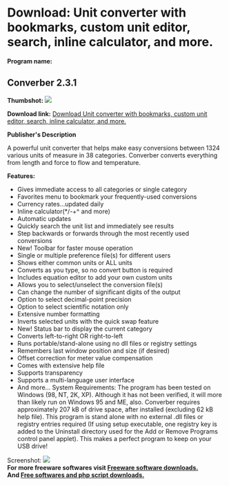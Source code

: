 # Download: Unit converter with bookmarks, custom unit editor, search, inline calculator, and more.

**Program name:**

## Converber 2.3.1

  
**Thumbshot:** ![](http://www.freewarefiles.com/screenshot/converber16_md.gif)   
  
**Download link:** [Download Unit converter with bookmarks, custom unit editor, search, inline calculator, and more.](http://freesoftwares.boysofts.com/Converber_program_39400.html)  
  


**Publisher's Description**  
  


A powerful unit converter that helps make easy conversions between 1324 various units of measure in 38 categories. Converber converts everything from length and force to flow and temperature. 

**Features:**

  * Gives immediate access to all categories or single category 
  * Favorites menu to bookmark your frequently-used conversions 
  * Currency rates...updated daily 
  * Inline calculator(*/-+^ and more) 
  * Automatic updates 
  * Quickly search the unit list and immediately see results 
  * Step backwards or forwards through the most recently used conversions 
  * New! Toolbar for faster mouse operation 
  * Single or multiple preference file(s) for different users 
  * Shows either common units or ALL units 
  * Converts as you type, so no convert button is required 
  * Includes equation editor to add your own custom units 
  * Allows you to select/unselect the conversion file(s) 
  * Can change the number of significant digits of the output 
  * Option to select decimal-point precision 
  * Option to select scientific notation only 
  * Extensive number formatting 
  * Inverts selected units with the quick swap feature 
  * New! Status bar to display the current category 
  * Converts left-to-right OR right-to-left 
  * Runs portable/stand-alone using no dll files or registry settings 
  * Remembers last window position and size (if desired) 
  * Offset correction for meter value compensation 
  * Comes with extensive help file 
  * Supports transparency 
  * Supports a multi-language user interface 
  * And more... 
System Requirements: The program has been tested on Windows (98, NT, 2K, XP). Although it has not been verified, it will more than likely run on Windows 95 and ME, also. Converber requires approximately 207 kB of drive space, after installed (excluding 62 kB help file). This program is stand alone with no external .dll files or registry entries required (If using setup executable, one registry key is added to the Uninstall directory used for the Add or Remove Programs control panel applet). This makes a perfect program to keep on your USB drive! 

  
  
Screenshot: ![](http://www.freewarefiles.com/screenshot/converber16.gif)   
**For more freeware softwares visit [Freeware software downloads.](http://freesoftwares.boysofts.com/)**   
**And [Free softwares and php script downloads.](http://www.boysofts.com/)**
